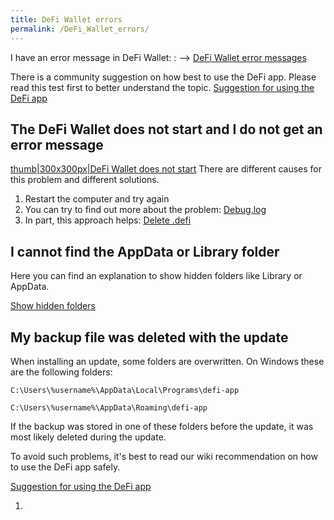 ```yaml
---
title: DeFi Wallet errors
permalink: /DeFi_Wallet_errors/
---
```


I have an error message in DeFi Wallet: : --\> [DeFi Wallet error
messages](/DeFi_Wallet_error_messages "wikilink")

There is a community suggestion on how best to use the DeFi app. Please
read this test first to better understand the topic. [Suggestion for
using the DeFi app](/Suggestion_for_using_the_DeFi_app "wikilink")

## The DeFi Wallet does not start and I do not get an error message

[thumb\|300x300px\|DeFi Wallet does not
start](/File:Photo_2021-03-11_21-04-522.jpg "wikilink") There are
different causes for this problem and different solutions.

1.  Restart the computer and try again
2.  You can try to find out more about the problem:
    [Debug.log](/Debug.log "wikilink")
3.  In part, this approach helps: [Delete
    .defi](/Delete_.defi "wikilink")







## I cannot find the AppData or Library folder

Here you can find an explanation to show hidden folders like Library or
AppData.

[Show hidden folders](/Show_hidden_folders "wikilink")

## My backup file was deleted with the update

When installing an update, some folders are overwritten. On Windows
these are the following folders:

`C:\Users\%username%\AppData\Local\Programs\defi-app`

`C:\Users\%username%\AppData\Roaming\defi-app`

If the backup was stored in one of these folders before the update, it
was most likely deleted during the update.

To avoid such problems, it's best to read our wiki recommendation on how
to use the DeFi app safely.

[Suggestion for using the DeFi
app](/Suggestion_for_using_the_DeFi_app "wikilink")

1.